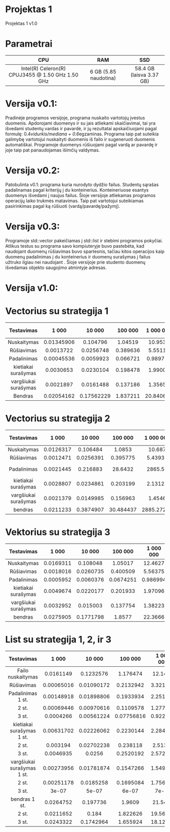 # Projektas 1
Projektas 1 v1.0

# Parametrai

|                        **CPU**                       |            **RAM**           |          **SSD**         |
|:----------------------------------------------------:|:----------------------------:|:------------------------:|
|   Intel(R) Celeron(R) CPUJ3455 @ 1.50 GHz 1.50 GHz   |     6 GB (5.85 naudotina)    | 58.4 GB (laisva 3.37 GB) |

# Versija v0.1:
Pradinėje programos versijoje, programa nuskaito vartotojų įvestus duomenis. Apdorojami duomenys ir su jais atliekami skaičiavimai, tai yra išvedami studentų vardas ir pavardė, ir jų rezultatai apskaičiuojami pagal formulę: 0.4*vidurkis/mediana + 0.6*egzaminas. Programa taip pat suteikia galimybę vartotojui nuskaityti duomenis iš failo ir sugeneruoti duomenis automatiškai. Programoje duomenys rūšiuojami pagal vardą ar pavardę ir joje taip pat panaudojamas išimčių valdymas.

# Versija v0.2: 
Patobulinta v0.1: programa kuria nurodyto dydžio failus. Studentų sąrašas padalinamas pagal kriterijų į du konteinerius. Konteineriuose esantys duomenys išvedami į naujus failus. Šioje versijoje atliekamas programos operacijų laiko trukmės matavimas. Taip pat vartotojui suteikiamas pasirinkimas pagal ką rūšiuoti (vardą/pavardę/pažymį).

# Versija v0.3:
Programoje std::vector<Studentai> pakeičiamas į std::list<Studentai> ir stebimi programos pokyčiai. Atlikus testus su programa savo kompiuteryje buvo pastebėta, kad naudojant <list> duomenų rūšiavimas buvo spartesnis, tačiau kitos operacijos kaip duomenų padalinimas į du konteinerius ir duomenų surašymas į failus užtruko ilgiau nei naudojant <vector>. Šioje versijoje prie studento duomenų išvedamas objekto saugojimo atmintyje adresas. 

# Versija v1.0:


# Vectorius su strategija 1

|      Testavimas      |    1 000   |   10 000   |  100 000 | 1 000 000  | 10 000 000 |
|:--------------------:|:----------:|:----------:|:--------:|:----------:|:----------:|
|      Nuskaitymas     | 0.01345906 |  0.104796  |  1.04519 |   10.9532  |   108.312  |
|      Rūšiavimas      |  0.0013722 |  0.0256748 | 0.389636 |   5.55111  |   76.1943  |
|      Padalinimas     | 0.00045536 |  0.0059923 | 0.066721 |  0.989759  |   14.084   |
|  kietiakai surašymas |  0.0030653 |  0.0230104 | 0.198478 |   1.99002  |   20.324   |
| vargšiukai surašymas |  0.0021897 |  0.0161488 | 0.137186 |   1.35657  |   13.8472  |
|        Bendras       | 0.02054162 | 0.17562229 | 1.837211 |  20.840659 |  232.7615  |

# Vectorius su strategija 2

|    **Testavimas**    | **1 000** | **10 000** | **100 000** | **1 000 000** |   **10 000 000**   |
|:--------------------:|:----------:|:----------:|:-----------:|:-------------:|:------------------:|
|      Nuskaitymas     |  0.0126317 |  0.106484  |    1.0853   |     10.687    |       113.094      |
|      Rūšiavimas      |  0.0012471 |  0.0256391 |   0.395775  |    5.43938    |       75.8923      |
|      Padalinimas     |  0.0021445 |  0.216883  |   28.6432   |    2865.56    | Nepavyko išmatuoti |
|  kietiakai surašymas |  0.0028807 |  0.0234861 |   0.203199  |    2.13127    | Nepavyko išmatuoti |
| vargšiukai surašymas |  0.0021379 |  0.0149985 |   0.156963  |     1.4546    | Nepavyko išmatuoti |
|        bendras       |  0.0211233 |  0.3874907 |  30.484437  |   2885.27225  |                    |

# Vektorius su strategija 3

|    **Testavimas**    | **1 000** | **10 000** | **100 000** | **1 000 000** | **10 000 000** |
|:--------------------:|:----------:|:----------:|:-----------:|:-------------:|:--------------:|
|      Nuskaitymas     |  0.0169311 |  0.108048  |   1.05017   |    12.4627    |     115.033    |
|      Rūšiavimas      |  0.0018016 |  0.0260735 |   0.400509  |    5.56375    |     77.0567    |
|      Padalinimas     |  0.0005952 |  0.0060376 |  0.0674251  |    0.986994   |      14.29     |
|  kietiakai surašymas |  0.0049674 |  0.0220177 |   0.201933  |    1.97096    |     23.6769    |
| vargšiukai surašymas |  0.0032952 |  0.015003  |   0.137754  |    1.38223    |     17.4768    |
|        bendras       |  0.0275905 |  0.1771798 |    1.8577   |    22.3666    |    244.5334    |

# List su strategija 1, 2, ir 3

|       **Testavimas**       |  **1 000** | **10 000** | **100 000** | **1 000 000** | **10 000 000** |
|:--------------------------:|:----------:|:----------:|:-----------:|:-------------:|:--------------:|
|      Failo nuskaitymas     |  0.0161149 |  0.1232576 |   1.176474  |    12.1417    |    123.6986    |
|         Rūšiavimas         | 0.00065016 | 0.01090172 |  0.2132942  |    3.321684   |     48.9476    |
|      Padalinimas 1 st.     | 0.00148918 | 0.01898806 |  0.1933934  |    2.251044   |    66.58564    |
|            2 st.           | 0.00069446 | 0.00970616 |  0.1109578  |    1.277226   |    24.96208    |
|            3 st.           |  0.0004266 | 0.00561224 |  0.07756816 |    0.922889   |    17.81402    |
|  kietiakai surašymas 1 st. | 0.00631702 | 0.02226062 |  0.2230144  |    2.284976   |     78.24      |
|            2 st.           |  0.003194  | 0.02702238 |   0.238118  |    2.51337    |    26.86538    |
|            3 st.           |  0.0046935 |   0.0256   |  0.2520192  |    2.572662   |    26.67326    |
| vargšiukai surašymas 1 st. | 0.00273956 | 0.01781874 |  0.1547266  |    1.549844   |     56.9757    |
|            2 st.           | 0.00251178 |  0.0185258 |  0.1695084  |    1.756564   |    15.005782   |
|           3 st.            |    3e-07   |    5e-07   |    6e-07    |     7e-07     |      5e-07     |
|        bendras 1 st.       |  0.0264752 |  0.197736  |    1.9609   |    21.5493    |     372.552    |
|            2 st.           |  0.0211652 |    0.184   |   1.822626  |    19.56236   |    216.7232    |
|            3 st.           |  0.0243322 |  0.1742964 |   1.655924  |    18.12688   |    200.9078    |
